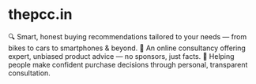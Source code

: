# thepcc.in
🔍 Smart, honest buying recommendations tailored to your needs — from bikes to cars to smartphones &amp; beyond.  🧠 An online consultancy offering expert, unbiased product advice — no sponsors, just facts.  💬 Helping people make confident purchase decisions through personal, transparent consultation.
